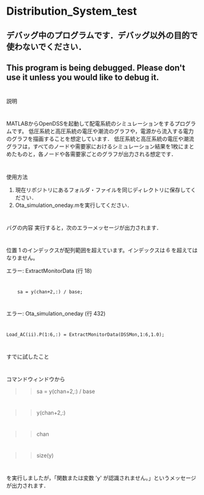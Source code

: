 # Distribution_System_test
## デバッグ中のプログラムです．デバッグ以外の目的で使わないでください．
## This program is being debugged. Please don't use it unless you would like to debug it.
#
説明
#
MATLABからOpenDSSを起動して配電系統のシミュレーションをするプログラムです。
低圧系統と高圧系統の電圧や潮流のグラフや，電源から流入する電力のグラフを描画することを想定しています．
低圧系統と高圧系統の電圧や潮流グラフは，すべてのノードや需要家におけるシミュレーション結果を1枚にまとめたものと，各ノードや各需要家ごとのグラフが出力される想定です．
#
使用方法
1. 現在リポジトリにあるフォルダ・ファイルを同じディレクトリに保存してください．
2. Ota_simulation_oneday.mを実行してください．
#
バグの内容
実行すると，次のエラーメッセージが出力されます．
#
位置 1 のインデックスが配列範囲を超えています。インデックスは 6 を超えてはなりません。

エラー: ExtractMonitorData (行 18)
#
        sa = y(chan+2,:) / base;
#
エラー: Ota_simulation_oneday (行 432)
#
    Load_AC(ii).P(1:6,:) = ExtractMonitorData(DSSMon,1:6,1.0);
#
すでに試したこと
#
コマンドウィンドウから
>> sa = y(chan+2,:) / base
#
>> y(chan+2,:)
#
>> chan
#
>> size(y)
#
を実行しましたが，「関数または変数 'y' が認識されません。」というメッセージが出力されます．
